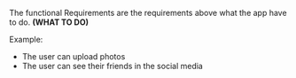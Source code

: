 
The functional Requirements are the requirements above what the app have to do. **(WHAT TO DO)**

Example:
* The user can upload photos
* The user can see their friends in the social media
